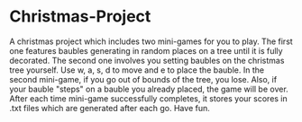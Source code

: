 # Christmas-Project
A christmas project which includes two mini-games for you to play. The first one features baubles generating in random places on a tree until it is fully decorated. The second one involves you setting baubles on the christmas tree yourself. Use w, a, s, d to move and e to place the bauble. In the second mini-game, if you go out of bounds of the tree, you lose. Also, if your bauble "steps" on a bauble you already placed, the game will be over. After each time mini-game successfully completes, it stores your scores in .txt files which are generated after each go. Have fun.
